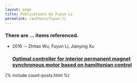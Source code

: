 ```yaml
---
layout: page
title: Publications by Fuyun Li
permalink: /authors/fuyun-li
---
```


<h3 id="number-posts">There are ... items referenced.</h3>
<ul class="post-list">
<li><span class='post-meta'>2016 -- Zhitao Wu, Fuyun Li, Jianying Xu</span><h3><a class='post-link' href="{{ site.baseurl }}/optimal-controller-for-interior-permanent-magnet-synchronous-motor-based-on-hamiltonian-control">Optimal controller for interior permanent magnet synchronous motor based on hamiltonian control</a></h3></li>

</ul>
{% include count-posts.html %}
